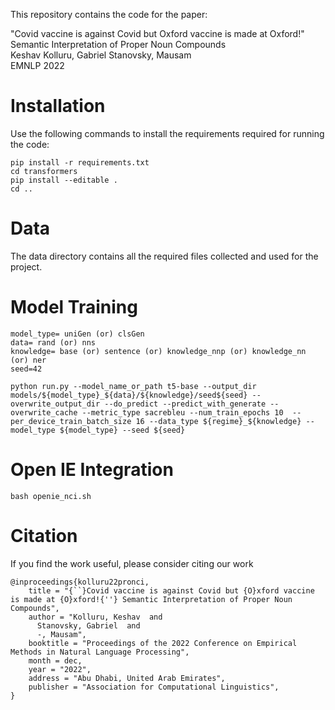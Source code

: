 This repository contains the code for the paper:

"Covid vaccine is against Covid but Oxford vaccine is made at Oxford!" Semantic Interpretation of Proper Noun Compounds\
Keshav Kolluru, Gabriel Stanovsky, Mausam\
EMNLP 2022

# Installation

Use the following commands to install the requirements required for running the code:

```
pip install -r requirements.txt
cd transformers
pip install --editable .
cd ..
```

# Data

The data directory contains all the required files collected and used for the project.


# Model Training

```
model_type= uniGen (or) clsGen
data= rand (or) nns
knowledge= base (or) sentence (or) knowledge_nnp (or) knowledge_nn (or) ner
seed=42

python run.py --model_name_or_path t5-base --output_dir models/${model_type}_${data}/${knowledge}/seed${seed} --overwrite_output_dir --do_predict --predict_with_generate --overwrite_cache --metric_type sacrebleu --num_train_epochs 10  --per_device_train_batch_size 16 --data_type ${regime}_${knowledge} --model_type ${model_type} --seed ${seed}
```

# Open IE Integration

```
bash openie_nci.sh
```

# Citation

If you find the work useful, please consider citing our work

```
@inproceedings{kolluru22pronci,
    title = "{``}Covid vaccine is against Covid but {O}xford vaccine is made at {O}xford!{''} Semantic Interpretation of Proper Noun Compounds",
    author = "Kolluru, Keshav  and
      Stanovsky, Gabriel  and
      -, Mausam",
    booktitle = "Proceedings of the 2022 Conference on Empirical Methods in Natural Language Processing",
    month = dec,
    year = "2022",
    address = "Abu Dhabi, United Arab Emirates",
    publisher = "Association for Computational Linguistics",    
}
```

